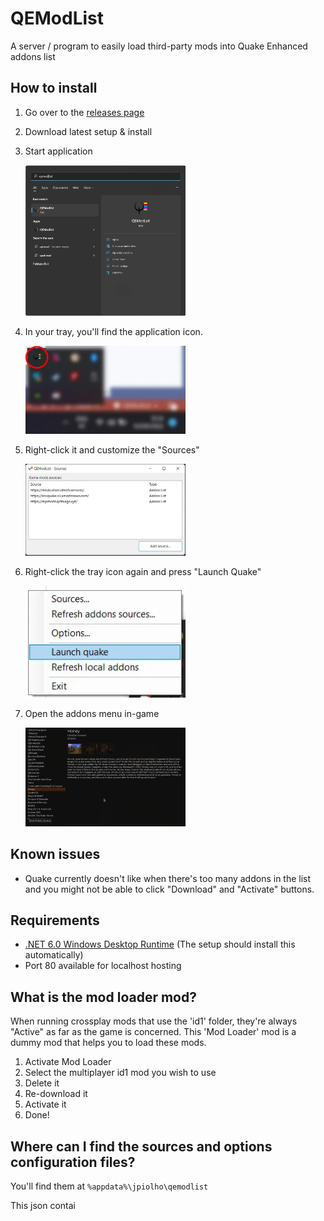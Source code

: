 # QEModList
A server / program to easily load third-party mods into Quake Enhanced addons list

## How to install
1. Go over to the [releases page](https://github.com/jpiolho/QEModList/releases/)
2. Download latest setup & install
3. Start application
   
   <img src="https://github.com/jpiolho/QEModList/blob/master/docs/images/startmenu.webp?raw=true" width="256" />
4. In your tray, you'll find the application icon.

   <img src="https://github.com/jpiolho/QEModList/blob/master/docs/images/tray.webp?raw=true" width="256" />
5. Right-click it and customize the "Sources"
   
   <img src="https://github.com/jpiolho/QEModList/blob/master/docs/images/sources.webp?raw=true" width="256" />
6. Right-click the tray icon again and press "Launch Quake"

   <img src="https://github.com/jpiolho/QEModList/blob/master/docs/images/menu.webp?raw=true" width="256" />
7. Open the addons menu in-game
   
   <img src="https://github.com/jpiolho/QEModList/blob/master/docs/images/addons.webp?raw=true" width="256" />
   
## Known issues
* Quake currently doesn't like when there's too many addons in the list and you might not be able to click "Download" and "Activate" buttons.

## Requirements
* [.NET 6.0 Windows Desktop Runtime](https://dotnet.microsoft.com/en-us/download/dotnet/6.0/runtime) (The setup should install this automatically)
* Port 80 available for localhost hosting

## What is the mod loader mod?
When running crossplay mods that use the 'id1' folder, they're always "Active" as far as the game is concerned.
This 'Mod Loader' mod is a dummy mod that helps you to load these mods.
1. Activate Mod Loader
2. Select the multiplayer id1 mod you wish to use
3. Delete it
4. Re-download it
5. Activate it
6. Done!

## Where can I find the sources and options configuration files?
You'll find them at `%appdata%\jpiolho\qemodlist`

This json contai

